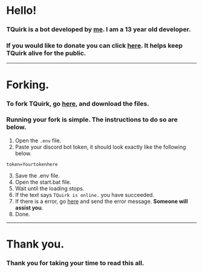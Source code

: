 # Hello!

### TQuirk is a bot developed by [me](https://github.com/mintxshi). I am a 13 year old developer.

### If you would like to donate you can click [here](https://patreon.com/mintxshi). It helps keep TQuirk alive for the public.
----------------------------------------------------------------
# Forking.

### To fork TQuirk, go [here](https://github.com/Mintxshi/TQuirk/releases/new), and download the files.
### Running your fork is simple. The instructions to do so are below.
1. Open the `.env` file.
2. Paste your discord bot token, it should look exactly like the following below.
```env
token=Yourtokenhere
```
3. Save the .env file.
4. Open the start.bat file.
5. Wait until the loading stops.
6. If the text says `TQuirk is online.` you have succeeded.
7. If there is a error, go [here](https://vixen.wtf/discord.html) and send the error message. **Someone will assist you**.
8. Done.
----------------------------------------------------------------
# Thank you.

### Thank you for taking your time to read this all.